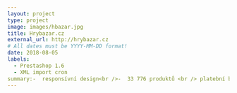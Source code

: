 ```yaml
---
layout: project
type: project
image: images/hbazar.jpg
title: Hrybazar.cz
external_url: http://hrybazar.cz
# All dates must be YYYY-MM-DD format!
date: 2018-08-05
labels:
  - Prestashop 1.6
  - XML import cron
summary:-  responsívní design<br />-  33 776 produktů <br /> platební brána 
---
```


